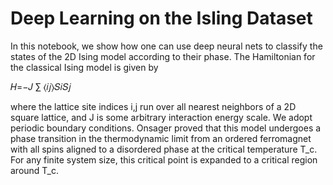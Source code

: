 # Deep Learning on the Isling Dataset

In this notebook, we show how one can use deep neural nets to classify the states of the 2D Ising model according to their phase.
The Hamiltonian for the classical Ising model is given by

𝐻=−𝐽 ∑ ⟨𝑖𝑗⟩𝑆𝑖𝑆𝑗 

where the lattice site indices i,j run over all nearest neighbors of a 2D square lattice, and J is some arbitrary interaction energy scale. We adopt periodic boundary conditions. Onsager proved that this model undergoes a phase transition in the thermodynamic limit from an ordered ferromagnet with all spins aligned to a disordered phase at the critical temperature T_c. For any finite system size, this critical point is expanded to a critical region around T_c.

